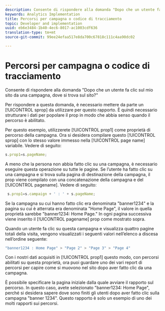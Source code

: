 ```yaml
---
description: Consente di rispondere alla domanda "Dopo che un utente fa clic sul mio sito da una campagna, dove si trova sul sito?"
keywords: Analytics Implementation
title: Percorsi per campagna o codice di tracciamento
topic: Developer and implementation
uuid: eb6e3484-1b40-4ec6-8017-ac1003cdf636
translation-type: tm+mt
source-git-commit: 99ee24efaa517e8da700c67818c111c4aa90dc02

---
```



# Percorsi per campagna o codice di tracciamento

Consente di rispondere alla domanda "Dopo che un utente fa clic sul mio sito da una campagna, dove si trova sul sito?"

Per rispondere a questa domanda, è necessario mettere da parte un [!UICONTROL sprop] da utilizzare per questo rapporto. È quindi necessario strutturare i dati per popolare il prop in modo che abbia senso quando il percorso è abilitato.

Per questo esempio, utilizzerete [!UICONTROL prop1] come proprietà di percorso della campagna. Ora si desidera compilare questo [!UICONTROL sprop] con lo stesso valore immesso nella [!UICONTROL page name] variabile. Vedere di seguito:

```js
s.prop1=s.pageName;
```

A meno che la persona non abbia fatto clic su una campagna, è necessario eseguire questa operazione su tutte le pagine. Se l’utente ha fatto clic su una campagna e si trova sulla pagina di destinazione della campagna, il prop viene compilato con una concatenazione della campagna e del [!UICONTROL pagename]. Vedere di seguito:

```js
 s.prop1=s.campaign + ' : ' + s.pageName;
```

Se la campagna su cui hanno fatto clic era denominata "banner1234" e la pagina su cui è atterrata era denominata "Home Page", il valore in quella proprietà sarebbe "banner1234: Home Page." In ogni pagina successiva viene inserito il [!UICONTROL pagename] prop come mostrato sopra.

Quando un utente fa clic su questa campagna e visualizza quattro pagine totali della visita, vengono visualizzati i seguenti valori nell’elenco a discesa nell’ordine seguente:

```js
"banner1234 : Home Page" > "Page 2" > "Page 3" > "Page 4"
```

Con i nostri dati acquisiti in [!UICONTROL prop1] questo modo, con percorsi abilitati su questa proprietà, ora puoi guardare uno dei vari report di percorsi per capire come si muovono nel sito dopo aver fatto clic da una campagna.

È possibile specificare la pagina iniziale dalla quale avviare il rapporto sul percorso. In questo caso, avete selezionato "banner1234: Home Page", perché si desidera sapere dove sono finiti gli utenti dopo aver fatto clic sulla campagna "banner 1234". Questo rapporto è solo un esempio di uno dei molti rapporti sui percorsi.
